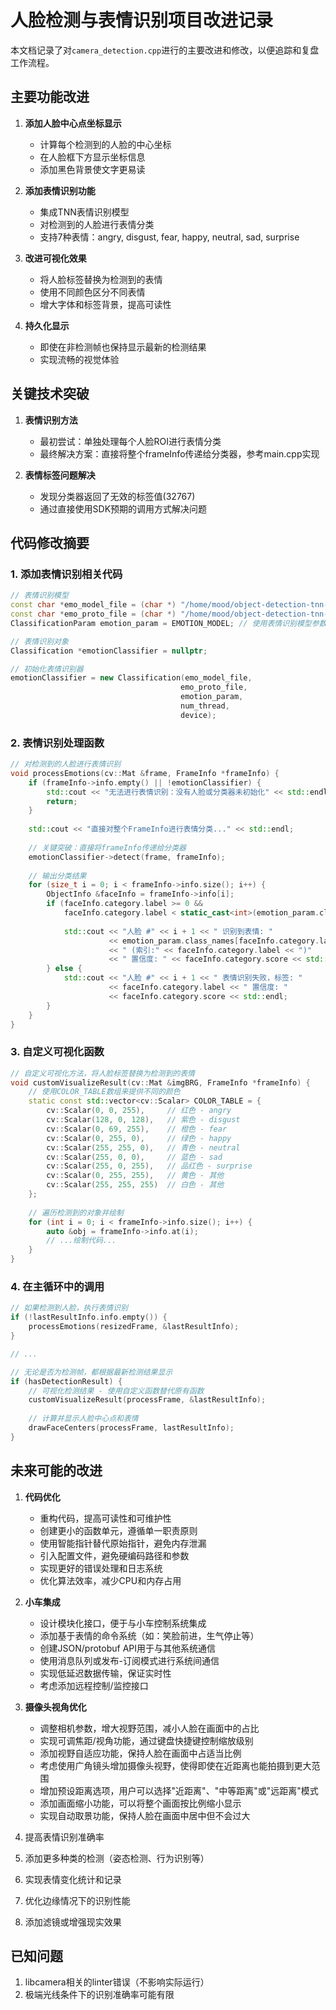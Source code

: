 # 人脸检测与表情识别项目改进记录

本文档记录了对`camera_detection.cpp`进行的主要改进和修改，以便追踪和复盘工作流程。

## 主要功能改进

1. **添加人脸中心点坐标显示**
   - 计算每个检测到的人脸的中心坐标
   - 在人脸框下方显示坐标信息
   - 添加黑色背景使文字更易读

2. **添加表情识别功能**
   - 集成TNN表情识别模型
   - 对检测到的人脸进行表情分类
   - 支持7种表情：angry, disgust, fear, happy, neutral, sad, surprise

3. **改进可视化效果**
   - 将人脸标签替换为检测到的表情
   - 使用不同颜色区分不同表情
   - 增大字体和标签背景，提高可读性

4. **持久化显示**
   - 即使在非检测帧也保持显示最新的检测结果
   - 实现流畅的视觉体验

## 关键技术突破

1. **表情识别方法**
   - 最初尝试：单独处理每个人脸ROI进行表情分类
   - 最终解决方案：直接将整个frameInfo传递给分类器，参考main.cpp实现

2. **表情标签问题解决**
   - 发现分类器返回了无效的标签值(32767)
   - 通过直接使用SDK预期的调用方式解决问题

## 代码修改摘要

### 1. 添加表情识别相关代码

```cpp
// 表情识别模型
const char *emo_model_file = (char *) "/home/mood/object-detection-tnn-sdk/data/tnn/emotion/mobilenet_v2_112_112.tnnmodel";
const char *emo_proto_file = (char *) "/home/mood/object-detection-tnn-sdk/data/tnn/emotion/mobilenet_v2_112_112.tnnproto";
ClassificationParam emotion_param = EMOTION_MODEL; // 使用表情识别模型参数

// 表情识别对象
Classification *emotionClassifier = nullptr;

// 初始化表情识别器
emotionClassifier = new Classification(emo_model_file,
                                      emo_proto_file,
                                      emotion_param,
                                      num_thread,
                                      device);
```

### 2. 表情识别处理函数

```cpp
// 对检测到的人脸进行表情识别
void processEmotions(cv::Mat &frame, FrameInfo *frameInfo) {
    if (frameInfo->info.empty() || !emotionClassifier) {
        std::cout << "无法进行表情识别：没有人脸或分类器未初始化" << std::endl;
        return;
    }
    
    std::cout << "直接对整个FrameInfo进行表情分类..." << std::endl;
    
    // 关键突破：直接将frameInfo传递给分类器
    emotionClassifier->detect(frame, frameInfo);
    
    // 输出分类结果
    for (size_t i = 0; i < frameInfo->info.size(); i++) {
        ObjectInfo &faceInfo = frameInfo->info[i];
        if (faceInfo.category.label >= 0 && 
            faceInfo.category.label < static_cast<int>(emotion_param.class_names.size())) {
            
            std::cout << "人脸 #" << i + 1 << " 识别到表情: " 
                      << emotion_param.class_names[faceInfo.category.label]
                      << " (索引:" << faceInfo.category.label << ")"
                      << " 置信度: " << faceInfo.category.score << std::endl;
        } else {
            std::cout << "人脸 #" << i + 1 << " 表情识别失败，标签: " 
                      << faceInfo.category.label << " 置信度: " 
                      << faceInfo.category.score << std::endl;
        }
    }
}
```

### 3. 自定义可视化函数

```cpp
// 自定义可视化方法，将人脸标签替换为检测到的表情
void customVisualizeResult(cv::Mat &imgBRG, FrameInfo *frameInfo) {
    // 使用COLOR_TABLE数组来提供不同的颜色
    static const std::vector<cv::Scalar> COLOR_TABLE = {
        cv::Scalar(0, 0, 255),     // 红色 - angry
        cv::Scalar(128, 0, 128),   // 紫色 - disgust
        cv::Scalar(0, 69, 255),    // 橙色 - fear
        cv::Scalar(0, 255, 0),     // 绿色 - happy
        cv::Scalar(255, 255, 0),   // 青色 - neutral
        cv::Scalar(255, 0, 0),     // 蓝色 - sad
        cv::Scalar(255, 0, 255),   // 品红色 - surprise
        cv::Scalar(0, 255, 255),   // 黄色 - 其他
        cv::Scalar(255, 255, 255)  // 白色 - 其他
    };
    
    // 遍历检测到的对象并绘制
    for (int i = 0; i < frameInfo->info.size(); i++) {
        auto &obj = frameInfo->info.at(i);
        // ...绘制代码...
    }
}
```

### 4. 在主循环中的调用

```cpp
// 如果检测到人脸，执行表情识别
if (!lastResultInfo.info.empty()) {
    processEmotions(resizedFrame, &lastResultInfo);
}

// ...

// 无论是否为检测帧，都根据最新检测结果显示
if (hasDetectionResult) {
    // 可视化检测结果 - 使用自定义函数替代原有函数
    customVisualizeResult(processFrame, &lastResultInfo);
    
    // 计算并显示人脸中心点和表情
    drawFaceCenters(processFrame, lastResultInfo);
}
```

## 未来可能的改进

1. **代码优化**
   - 重构代码，提高可读性和可维护性
   - 创建更小的函数单元，遵循单一职责原则
   - 使用智能指针替代原始指针，避免内存泄漏
   - 引入配置文件，避免硬编码路径和参数
   - 实现更好的错误处理和日志系统
   - 优化算法效率，减少CPU和内存占用

2. **小车集成**
   - 设计模块化接口，便于与小车控制系统集成
   - 添加基于表情的命令系统（如：笑脸前进，生气停止等）
   - 创建JSON/protobuf API用于与其他系统通信
   - 使用消息队列或发布-订阅模式进行系统间通信
   - 实现低延迟数据传输，保证实时性
   - 考虑添加远程控制/监控接口

3. **摄像头视角优化**
   - 调整相机参数，增大视野范围，减小人脸在画面中的占比
   - 实现可调焦距/视角功能，通过键盘快捷键控制缩放级别
   - 添加视野自适应功能，保持人脸在画面中占适当比例
   - 考虑使用广角镜头增加摄像头视野，使得即使在近距离也能拍摄到更大范围
   - 增加预设距离选项，用户可以选择"近距离"、"中等距离"或"远距离"模式
   - 添加画面缩小功能，可以将整个画面按比例缩小显示
   - 实现自动取景功能，保持人脸在画面中居中但不会过大

4. 提高表情识别准确率
5. 添加更多种类的检测（姿态检测、行为识别等）
6. 实现表情变化统计和记录
7. 优化边缘情况下的识别性能
8. 添加滤镜或增强现实效果

## 已知问题

1. libcamera相关的linter错误（不影响实际运行）
2. 极端光线条件下的识别准确率可能有限 